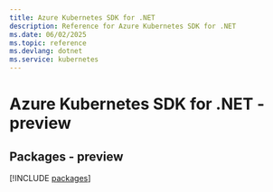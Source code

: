 ```yaml
---
title: Azure Kubernetes SDK for .NET
description: Reference for Azure Kubernetes SDK for .NET
ms.date: 06/02/2025
ms.topic: reference
ms.devlang: dotnet
ms.service: kubernetes
---
```

# Azure Kubernetes SDK for .NET - preview
## Packages - preview
[!INCLUDE [packages](kubernetes-index.md)]